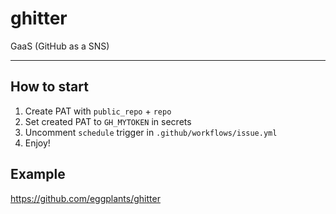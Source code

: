 # ghitter

GaaS (GitHub as a SNS)

---

## How to start

1. Create PAT with `public_repo` + `repo`
2. Set created PAT to `GH_MYTOKEN` in secrets
3. Uncomment `schedule` trigger in `.github/workflows/issue.yml`
4. Enjoy!

## Example

<https://github.com/eggplants/ghitter>
